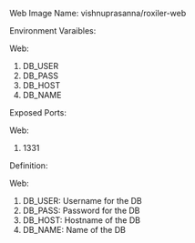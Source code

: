 Web Image Name: vishnuprasanna/roxiler-web

Environment Varaibles:

Web:
1. DB_USER
2. DB_PASS
3. DB_HOST
4. DB_NAME

Exposed Ports:

Web:
1. 1331

Definition:

Web:
1. DB_USER: Username for the DB
2. DB_PASS: Password for the DB
3. DB_HOST: Hostname of the DB
4. DB_NAME: Name of the DB


